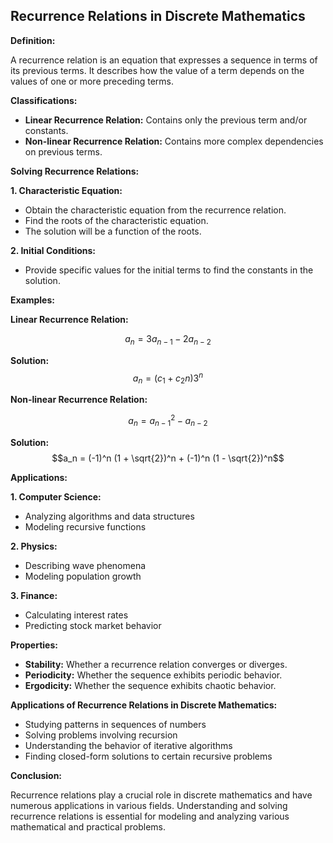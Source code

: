## Recurrence Relations in Discrete Mathematics

**Definition:**

A recurrence relation is an equation that expresses a sequence in terms of its previous terms. It describes how the value of a term depends on the values of one or more preceding terms. 

**Classifications:**

* **Linear Recurrence Relation:** Contains only the previous term and/or constants.
* **Non-linear Recurrence Relation:** Contains more complex dependencies on previous terms.


**Solving Recurrence Relations:**

**1. Characteristic Equation:**
- Obtain the characteristic equation from the recurrence relation.
- Find the roots of the characteristic equation.
- The solution will be a function of the roots.


**2. Initial Conditions:**
- Provide specific values for the initial terms to find the constants in the solution.

**Examples:**

**Linear Recurrence Relation:**

$$a_n = 3a_{n-1} - 2a_{n-2}$$ 

**Solution:**
$$a_n = (c_1 + c_2n)3^n$$

**Non-linear Recurrence Relation:**

$$a_n = a_{n-1}^2 - a_{n-2}$$ 

**Solution:**
$$a_n = (-1)^n (1 + \sqrt{2})^n + (-1)^n (1 - \sqrt{2})^n$$


**Applications:**

**1. Computer Science:**
- Analyzing algorithms and data structures
- Modeling recursive functions


**2. Physics:**
- Describing wave phenomena
- Modeling population growth


**3. Finance:**
- Calculating interest rates
- Predicting stock market behavior


**Properties:**

* **Stability:** Whether a recurrence relation converges or diverges.
* **Periodicity:** Whether the sequence exhibits periodic behavior.
* **Ergodicity:** Whether the sequence exhibits chaotic behavior.


**Applications of Recurrence Relations in Discrete Mathematics:**

* Studying patterns in sequences of numbers
* Solving problems involving recursion
* Understanding the behavior of iterative algorithms
* Finding closed-form solutions to certain recursive problems


**Conclusion:**

Recurrence relations play a crucial role in discrete mathematics and have numerous applications in various fields. Understanding and solving recurrence relations is essential for modeling and analyzing various mathematical and practical problems.